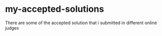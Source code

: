 # my-accepted-solutions
There are some of the accepted solution that i submitted in different online judges
